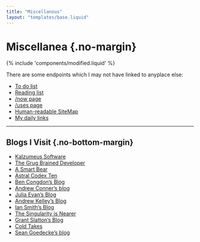 ```yaml
---
title: "Miscellanous"
layout: "templates/base.liquid"
---
```


# Miscellanea {.no-margin}
<div>{% include 'components/modified.liquid' %}</div>

There are some endpoints which I may not have linked to anyplace else:

* [To do list](/todo)
* [Reading list](/reading)
* [/now page](/now)
* [/uses page](/uses)
* [Human-readable SiteMap](/sitemap)
* [My daily links](/daily)

---

## Blogs I Visit {.no-bottom-margin}

* [Kalzumeus Software](https://www.kalzumeus.com/)
* [The Grug Brained Developer](https://grugbrain.dev/)
* [A Smart Bear](https://longform.asmartbear.com/)
* [Astral Codex Ten](https://www.astralcodexten.com/)
* [Ben Congdon’s Blog](https://benjamincongdon.me/)
* [Andrew Conner’s blog](https://andrewconner.com/)
* [Julia Evan’s Blog](https://jvns.ca/)
* [Andrew Kelley’s Blog](https://andrewkelley.me/)
* [Ian Smith’s Blog](https://iansmith.is/)
* [The Singularity is Nearer](https://geohot.github.io/blog/)
* [Grant Slatton’s Blog](https://grantslatton.com/)
* [Cold Takes](https://www.cold-takes.com/)
* [Sean Goedecke’s blog](https://www.seangoedecke.com/)
